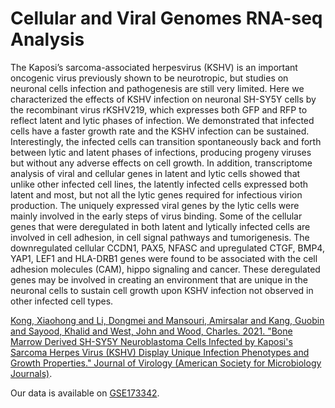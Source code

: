 # Cellular and Viral Genomes RNA-seq Analysis

The Kaposi’s sarcoma-associated herpesvirus (KSHV) is an important oncogenic virus previously shown to be neurotropic, but studies on neuronal cells infection and pathogenesis are still very limited. Here we characterized the effects of KSHV infection on neuronal SH-SY5Y cells by the recombinant virus rKSHV219, which expresses both GFP and RFP to reflect latent and lytic phases of infection. We demonstrated that infected cells have a faster growth rate and the KSHV infection can be sustained. Interestingly, the infected cells can transition spontaneously back and forth between lytic and latent phases of infections, producing progeny viruses but without any adverse effects on cell growth. In addition, transcriptome analysis of viral and cellular genes in latent and lytic cells showed that unlike other infected cell lines, the latently infected cells expressed both latent and most, but not all the lytic genes required for infectious virion production. The uniquely expressed viral genes by the lytic cells were mainly involved in the early steps of virus binding. Some of the cellular genes that were deregulated in both latent and lytically infected cells are involved in cell adhesion, in cell signal pathways and tumorigenesis. The downregulated cellular CCDN1, PAX5, NFASC and upregulated CTGF, BMP4, YAP1, LEF1 and HLA-DRB1 genes were found to be associated with the cell adhesion molecules (CAM), hippo signaling and cancer. These deregulated genes may be involved in creating an environment that are unique in the neuronal cells to sustain cell growth upon KSHV infection not observed in other infected cell types.

[Kong, Xiaohong and Li, Dongmei and Mansouri, Amirsalar and Kang, Guobin and Sayood, Khalid and West, John and Wood, Charles. 2021. "Bone Marrow Derived SH-SY5Y Neuroblastoma Cells Infected by Kaposi's Sarcoma Herpes Virus (KSHV) Display Unique Infection Phenotypes and Growth Properties." Journal of Virology (American Society for Microbiology Journals)](https://journals.asm.org/doi/10.1128/JVI.00003-21).

Our data is available on [GSE173342](https://0-www-ncbi-nlm-nih-gov.brum.beds.ac.uk/geo/query/acc.cgi?acc=GSE173342).
